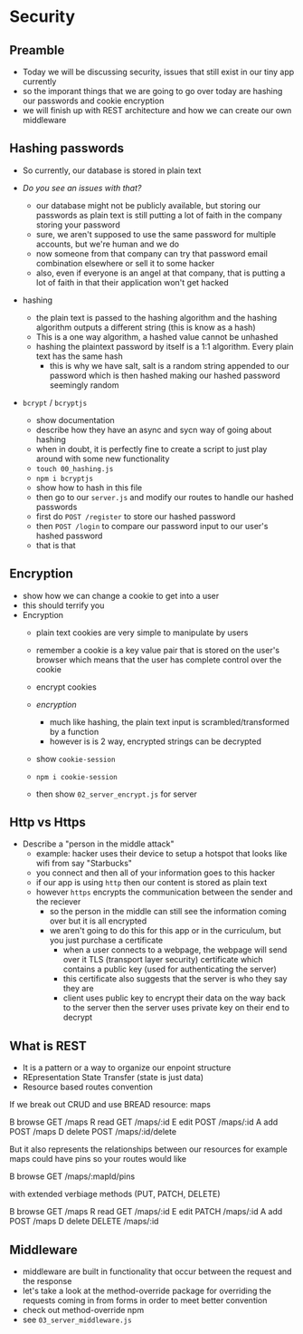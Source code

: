 # Security


## Preamble

- Today we will be discussing security, issues that still exist in our tiny app currently
- so the imporant things that we are going to go over today are hashing our passwords and cookie encryption
- we will finish up with REST architecture and how we can create our own middleware

## Hashing passwords

- So currently, our database is stored in plain text
- *Do you see an issues with that?*
  - our database might not be publicly available, but storing our passwords as plain text is still putting a lot of faith in the company storing your password
  - sure, we aren't supposed to use the same password for multiple accounts, but we're human and we do
  - now someone from that company can try that password email combination elsewhere or sell it to some hacker
  - also, even if everyone is an angel at that company, that is putting a lot of faith in that their application won't get hacked

- hashing 
  - the plain text is passed to the hashing algorithm and the hashing algorithm outputs a different string (this is know as a hash)
  - This is a one way algorithm, a hashed value cannot be unhashed
  - hashing the plaintext password by itself is a 1:1 algorithm. Every plain text has the same hash
    - this is why we have salt, salt is a random string appended to our password which is then hashed making our hashed password seemingly random

- `bcrypt` / `bcryptjs`
  - show documentation
  - describe how they have an async and sycn way of going about hashing
  - when in doubt, it is perfectly fine to create a script to just play around with some new functionality
  - `touch 00_hashing.js`
  - `npm i bcryptjs` 
  - show how to hash in this file
  - then go to our `server.js` and modify our routes to handle our hashed passwords
  - first do `POST /register` to store our hashed password
  - then `POST /login` to compare our password input to our user's hashed password
  - that is that

## Encryption
- show how we can change a cookie to get into a user
- this should terrify you
- Encryption
  - plain text cookies are very simple to manipulate by users
  - remember a cookie is a key value pair that is stored on the user's browser which means that the user has complete control over the cookie
  - encrypt cookies
  - *encryption*
    - much like hashing, the plain text input is scrambled/transformed by a function
    - however is is 2 way, encrypted strings can be decrypted
  
  - show `cookie-session`
  - `npm i cookie-session`
  - then show `02_server_encrypt.js` for server

## Http vs Https

- Describe a "person in the middle attack"
  - example: hacker uses their device to setup a hotspot that looks like wifi from say "Starbucks"
  - you connect and then all of your information goes to this hacker
  - if our app is using `http` then our content is stored as plain text
  - however `https` encrypts the communication between the sender and the reciever
    - so the person in the middle can still see the information coming over but it is all encrypted
    - we aren't going to do this for this app or in the curriculum, but you just purchase a certificate
      - when a user connects to a webpage, the webpage will send over it TLS (transport layer security) certificate which contains a public key (used for authenticating the server)
      - this certificate also suggests that the server is who they say they are
      - client uses public key to encrypt their data on the way back to the server then the server uses private key on their end to decrypt

## What is REST
- It is a pattern or a way to organize our enpoint structure
- REpresentation State Transfer (state is just data)
- Resource based routes convention

If we break out CRUD and use BREAD
resource: maps

B browse GET  /maps
R read   GET  /maps/:id
E edit   POST /maps/:id
A add    POST /maps
D delete POST /maps/:id/delete

But it also represents the relationships between our resources
for example maps could have pins so your routes would like 

B browse GET  /maps/:mapId/pins

with extended verbiage methods (PUT, PATCH, DELETE)

B browse GET    /maps
R read   GET    /maps/:id
E edit   PATCH  /maps/:id
A add    POST   /maps
D delete DELETE /maps/:id

## Middleware

- middleware are built in functionality that occur between the request and the response
- let's take a look at the method-override package for overriding the requests coming in from forms in order to meet better convention
- check out method-override npm
- see `03_server_middleware.js`





